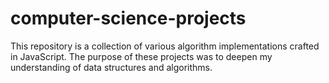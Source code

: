 # computer-science-projects
This repository is a collection of various algorithm implementations crafted in JavaScript.
The purpose of these projects was to deepen my understanding of data structures and algorithms.
